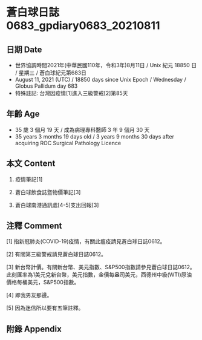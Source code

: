 [_metadata_:encoding]: - "utf-8"
[_metadata_:language]: - "zh-Hant-TW"
[_metadata_:fileformat]: - "markdown"
[_metadata_:MIME_type]: - "text/plain"
[_metadata_:markdown_version]: - "commonmark version 0.29"
[_metadata_:markdown_spec]: - "https://spec.commonmark.org/0.29/"

# 蒼白球日誌0683_gpdiary0683_20210811 #

## 日期 Date ##

* 世界協調時間2021年(中華民國110年，令和3年)8月11日 / Unix 紀元 18850 日 / 星期三 / 蒼白球紀元第683日
* August 11, 2021 (UTC) / 18850 days since Unix Epoch / Wednesday / Globus Pallidum day 683
* 特殊註記: 台灣因疫情[1]進入三級警戒[2]第85天

## 年齡 Age ##

* 35 歲 3 個月 19 天 / 成為病理專科醫師 3 年 9 個月 30 天
* 35 years 3 months 19 days old / 3 years 9 months 30 days after acquiring ROC Surgical Pathology Licence

## 本文 Content ##

1. 疫情筆記[1]

    
2. 蒼白球飲食誌暨物價筆記[3]

    
3. 蒼白球南港通訊處[4-5]支出回報[3]

    

## 注釋 Comment ##

[1] 指新冠肺炎(COVID-19)疫情，有關此瘟疫請見蒼白球日誌0612。


[2] 有關第三級警戒請見蒼白球日誌0612。


[3] 新台幣計價。有關新台幣、美元指數、S&P500指數請參見蒼白球日誌0612。此刻匯率為1美元兌新台幣，美元指數，金價每盎司美元，西德州中級(WTI)原油價格每桶美元，S&P500指數。


[4] 即我男友那邊。


[5] 因為迷信所以要有五筆註釋。



## 附錄 Appendix ##

